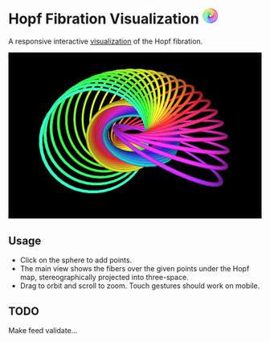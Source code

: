 # Hopf Fibration Visualization <img src="favicons/android-chrome-192x192.png" width=32 alt="App Icon">
A responsive interactive [visualization](https://wgxli.github.io/hopf-fibration) of the Hopf fibration.

![Screenshot showing several fibers under the Hopf map.](images/screenshot.png)

## Usage
* Click on the sphere to add points.
* The main view shows the fibers over the given points under the Hopf map, stereographically projected into three-space.
* Drag to orbit and scroll to zoom. Touch gestures should work on mobile.

## TODO

Make feed validate...
